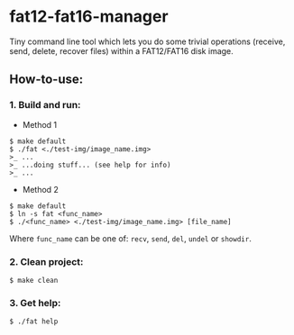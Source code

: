 # fat12-fat16-manager

Tiny command line tool which lets you do some trivial operations (receive, send, delete, recover files) within a FAT12/FAT16 disk image.

## How-to-use:

### 1. Build and run:

  * Method 1
  ```
  $ make default
  $ ./fat <./test-img/image_name.img>
  >_ ...
  >_ ...doing stuff... (see help for info)
  >_ ...
  ```
      
  * Method 2
  ```
  $ make default
  $ ln -s fat <func_name>
  $ ./<func_name> <./test-img/image_name.img> [file_name]
  ```
  Where `func_name` can be one of: `recv`, `send`, `del`, `undel` or `showdir`.
      
### 2. Clean project:

  ```
  $ make clean
  ```
  
### 3. Get help:

  ```
  $ ./fat help
  ```
